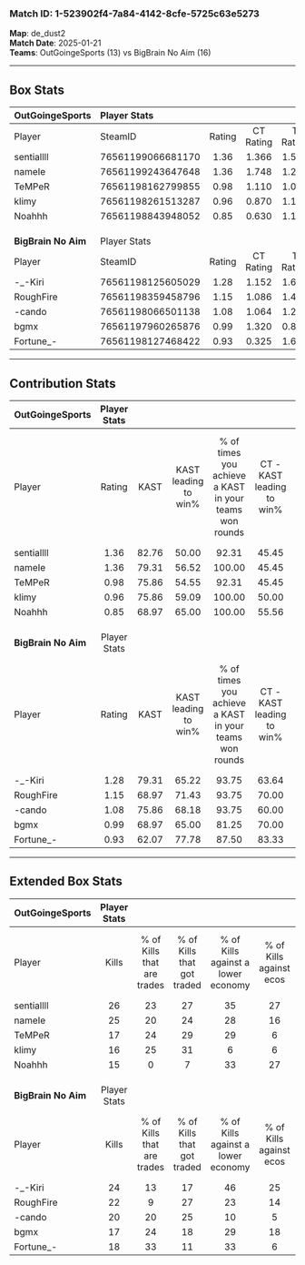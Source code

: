### Match ID: 1-523902f4-7a84-4142-8cfe-5725c63e5273  
**Map**: de_dust2  
**Match Date**: 2025-01-21  
**Teams**: OutGoingeSports (13) vs BigBrain No Aim (16)  

---  

## Box Stats  

| **OutGoingeSports** | Player Stats      |        |           |          |       |      |       |         |        |      |     |
| :- | :- | :-: | :-: | :-: | :-: | :-: | :-: | :-: | :-: | :-: | :-: |
| Player              | SteamID           | Rating | CT Rating | T Rating | KAST  | ADR  | Kills | Assists | Deaths | K/D  | HS% |
| sentiallll          | 76561199066681170 |  1.36  |   1.366   |  1.537   | 82.76 | 93.5 |  26   |    8    |   22   | 1.18 | 61  |
| nameIe              | 76561199243647648 |  1.36  |   1.748   |  1.218   | 79.31 | 92.1 |  25   |    7    |   19   | 1.32 | 52  |
| TeMPeR              | 76561198162799855 |  0.98  |   1.110   |  1.008   | 75.86 | 66.0 |  17   |    9    |   21   | 0.81 | 35  |
| klimy               | 76561198261513287 |  0.96  |   0.870   |  1.189   | 75.86 | 60.5 |  16   |   12    |   20   | 0.80 | 31  |
| Noahhh              | 76561198843948052 |  0.85  |   0.630   |  1.194   | 68.97 | 61.1 |  15   |    2    |   20   | 0.75 | 20  |
|                     |                   |        |           |          |       |      |       |         |        |      |     |
|                     |                   |        |           |          |       |      |       |         |        |      |     |
|                     |                   |        |           |          |       |      |       |         |        |      |     |
| **BigBrain No Aim** | Player Stats      |        |           |          |       |      |       |         |        |      |     |
| Player              | SteamID           | Rating | CT Rating | T Rating | KAST  | ADR  | Kills | Assists | Deaths | K/D  | HS% |
| -_-Kiri             | 76561198125605029 |  1.28  |   1.152   |  1.648   | 79.31 | 73.4 |  24   |    6    |   18   | 1.33 | 41  |
| RoughFire           | 76561198359458796 |  1.15  |   1.086   |  1.455   | 68.97 | 90.0 |  22   |    7    |   21   | 1.05 | 54  |
| -cando              | 76561198066501138 |  1.08  |   1.064   |  1.248   | 75.86 | 71.9 |  20   |    7    |   21   | 0.95 | 55  |
| bgmx                | 76561197960265876 |  0.99  |   1.320   |  0.887   | 68.97 | 75.3 |  17   |   13    |   20   | 0.85 | 64  |
| Fortune_-           | 76561198127468422 |  0.93  |   0.325   |  1.689   | 62.07 | 67.9 |  18   |    8    |   20   | 0.90 | 44  |
---  

## Contribution Stats  

| **OutGoingeSports** | Player Stats |       |                      |                                                        |                           |                                                             |                          |                                                            |
| :- | :-: | :-: | :-: | :-: | :-: | :-: | :-: | :-: |
| Player              |    Rating    | KAST  | KAST leading to win% | % of times you achieve a KAST in your teams won rounds | CT - KAST leading to win% | CT - % of times you achieve a KAST in your teams won rounds | T - KAST leading to win% | T - % of times you achieve a KAST in your teams won rounds |
| sentiallll          |     1.36     | 82.76 |        50.00         |                         92.31                          |           45.45           |                           100.00                            |          53.85           |                           87.50                            |
| nameIe              |     1.36     | 79.31 |        56.52         |                         100.00                         |           45.45           |                           100.00                            |          66.67           |                           100.00                           |
| TeMPeR              |     0.98     | 75.86 |        54.55         |                         92.31                          |           45.45           |                           100.00                            |          63.64           |                           87.50                            |
| klimy               |     0.96     | 75.86 |        59.09         |                         100.00                         |           50.00           |                           100.00                            |          66.67           |                           100.00                           |
| Noahhh              |     0.85     | 68.97 |        65.00         |                         100.00                         |           55.56           |                           100.00                            |          72.73           |                           100.00                           |
|                     |              |       |                      |                                                        |                           |                                                             |                          |                                                            |
|                     |              |       |                      |                                                        |                           |                                                             |                          |                                                            |
|                     |              |       |                      |                                                        |                           |                                                             |                          |                                                            |
| **BigBrain No Aim** | Player Stats |       |                      |                                                        |                           |                                                             |                          |                                                            |
| Player              |    Rating    | KAST  | KAST leading to win% | % of times you achieve a KAST in your teams won rounds | CT - KAST leading to win% | CT - % of times you achieve a KAST in your teams won rounds | T - KAST leading to win% | T - % of times you achieve a KAST in your teams won rounds |
| -_-Kiri             |     1.28     | 79.31 |        65.22         |                         93.75                          |           63.64           |                           100.00                            |          66.67           |                           88.89                            |
| RoughFire           |     1.15     | 68.97 |        71.43         |                         93.75                          |           70.00           |                           100.00                            |          72.73           |                           88.89                            |
| -cando              |     1.08     | 75.86 |        68.18         |                         93.75                          |           60.00           |                            85.71                            |          75.00           |                           100.00                           |
| bgmx                |     0.99     | 68.97 |        65.00         |                         81.25                          |           70.00           |                           100.00                            |          60.00           |                           66.67                            |
| Fortune_-           |     0.93     | 62.07 |        77.78         |                         87.50                          |           83.33           |                            71.43                            |          75.00           |                           100.00                           |
---  

## Extended Box Stats  

| **OutGoingeSports** | Player Stats |                            |                            |                                    |                         |                              |                                 |        |                             |                                     |                          |                               |                            |
| :- | :-: | :-: | :-: | :-: | :-: | :-: | :-: | :-: | :-: | :-: | :-: | :-: | :-: |
| Player              |    Kills     | % of Kills that are trades | % of Kills that got traded | % of Kills against a lower economy | % of Kills against ecos | % of Kills that are flawless | % of Kills that are close duels | Deaths | % of Deaths that get traded | % of Deaths against a lower economy | % of Deaths against ecos | % of Deaths that are flawless | % of Deaths that are close |
| sentiallll          |      26      |             23             |             27             |                 35                 |           27            |              65              |                8                |   22   |             23              |                  9                  |            5             |              68               |             5              |
| nameIe              |      25      |             20             |             24             |                 28                 |           16            |              60              |               16                |   19   |             16              |                 21                  |            11            |              74               |             0              |
| TeMPeR              |      17      |             24             |             29             |                 29                 |            6            |              65              |                0                |   21   |             19              |                 14                  |            5             |              57               |             10             |
| klimy               |      16      |             25             |             31             |                 6                  |            6            |              69              |                0                |   20   |             20              |                 15                  |            5             |              70               |             5              |
| Noahhh              |      15      |             0              |             7              |                 33                 |           27            |              73              |                0                |   20   |             20              |                 15                  |            5             |              95               |             5              |
|                     |              |                            |                            |                                    |                         |                              |                                 |        |                             |                                     |                          |                               |                            |
|                     |              |                            |                            |                                    |                         |                              |                                 |        |                             |                                     |                          |                               |                            |
|                     |              |                            |                            |                                    |                         |                              |                                 |        |                             |                                     |                          |                               |                            |
| **BigBrain No Aim** | Player Stats |                            |                            |                                    |                         |                              |                                 |        |                             |                                     |                          |                               |                            |
| Player              |    Kills     | % of Kills that are trades | % of Kills that got traded | % of Kills against a lower economy | % of Kills against ecos | % of Kills that are flawless | % of Kills that are close duels | Deaths | % of Deaths that get traded | % of Deaths against a lower economy | % of Deaths against ecos | % of Deaths that are flawless | % of Deaths that are close |
| -_-Kiri             |      24      |             13             |             17             |                 46                 |           25            |              83              |                4                |   18   |             33              |                 11                  |            6             |              56               |             11             |
| RoughFire           |      22      |             9              |             27             |                 23                 |           14            |              64              |                5                |   21   |             24              |                 24                  |            10            |              48               |             0              |
| -cando              |      20      |             20             |             25             |                 10                 |            5            |              60              |                5                |   21   |             19              |                 19                  |            14            |              71               |             5              |
| bgmx                |      17      |             24             |             18             |                 29                 |           18            |              88              |               12                |   20   |             30              |                 15                  |            10            |              55               |             15             |
| Fortune_-           |      18      |             33             |             11             |                 33                 |            6            |              67              |                0                |   20   |             15              |                 20                  |            15            |              90               |             0              |
